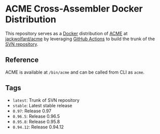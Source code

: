 # ACME Cross-Assembler Docker Distribution

This repository serves as a [Docker][docker] distribution of [ACME][acme] at
[jackwolfard/acme][docker-repo] by leveraging [GitHub Actions][github-actions]
to build the trunk of the [SVN repository][acme-svn].

## Reference

ACME is available at `/bin/acme` and can be called from CLI as `acme`.

## Tags

- `latest`: Trunk of SVN repository
- `stable`: Latest stable release
- `0.97`: Release 0.97
- `0.96.5`: Release 0.96.5
- `0.95.8`: Release 0.95.8
- `0.94.12`: Release 0.94.12

[acme]: https://sourceforge.net/projects/acme-crossass/
[acme-svn]: https://sourceforge.net/p/acme-crossass/code-0/HEAD/tree/
[github-actions]: https://github.com/features/actions
[docker]: https://www.docker.com/
[docker-repo]: https://hub.docker.com/r/jackwolfard/acme
